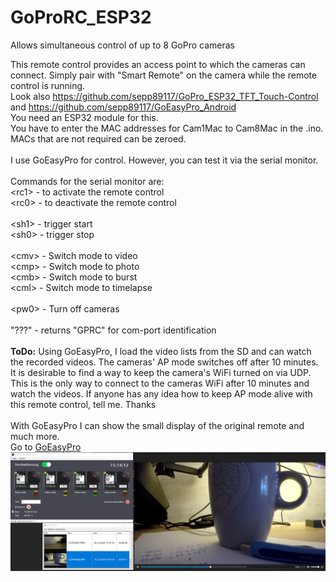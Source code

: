 # GoProRC_ESP32
Allows simultaneous control of up to 8 GoPro cameras

This remote control provides an access point to which the cameras can connect. Simply pair with "Smart Remote" on the camera while the remote control is running.
<br>
Look also https://github.com/sepp89117/GoPro_ESP32_TFT_Touch-Control <br>
and https://github.com/sepp89117/GoEasyPro_Android
<br>
You need an ESP32 module for this.<br>
You have to enter the MAC addresses for Cam1Mac to Cam8Mac in the .ino. MACs that are not required can be zeroed.<br>
<br>
I use GoEasyPro for control. However, you can test it via the serial monitor.<br>
<br>
Commands for the serial monitor are:<br>
&#60;rc1> - to activate the remote control<br>
&#60;rc0> - to deactivate the remote control<br>
<br>
&#60;sh1> - trigger start<br>
&#60;sh0> - trigger stop<br>
<br>
&#60;cmv> - Switch mode to video<br>
&#60;cmp> - Switch mode to photo<br>
&#60;cmb> - Switch mode to burst<br>
&#60;cml> - Switch mode to timelapse<br>
<br>
&#60;pw0> - Turn off cameras<br>
<br>
"???" - returns "GPRC" for com-port identification<br>
<br>
<b>ToDo:</b> Using GoEasyPro, I load the video lists from the SD and can watch the recorded videos. The cameras' AP mode switches off after 10 minutes. It is desirable to find a way to keep the camera's WiFi turned on via UDP. This is the only way to connect to the cameras WiFi after 10 minutes and watch the videos. If anyone has any idea how to keep AP mode alive with this remote control, tell me. Thanks
<br><br>
With GoEasyPro I can show the small display of the original remote and much more.<br>
Go to <a href="https://github.com/sepp89117/GoEasyPro">GoEasyPro</a><br>
<img src="https://github.com/sepp89117/GoEasyPro/blob/master/GoEasyPro_preview.png">
